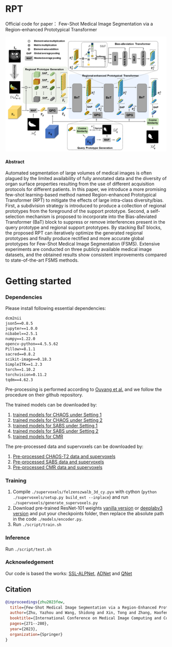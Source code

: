 # RPT
Official code for paper： Few-Shot Medical Image Segmentation via a Region-enhanced Prototypical Transformer

![](./overview.png)


#### Abstract
Automated segmentation of large volumes of medical images is often plagued by the limited availability of fully annotated data and the diversity of organ surface properties resulting from the use of different acquisition protocols for different patients. In this paper, we introduce a more promising few-shot learning-based method named Region-enhanced Prototypical Transformer (RPT) to mitigate the effects of large intra-class diversity/bias. First, a subdivision strategy is introduced to produce a collection of regional prototypes from the foreground of the support prototype. Second, a self-selection mechanism is proposed to incorporate into the Bias-alleviated Transformer (BaT) block to suppress or remove interferences present in the query prototype and regional support prototypes. By stacking BaT blocks, the proposed RPT can iteratively optimize the generated regional prototypes and finally produce rectified and more accurate global prototypes for Few-Shot Medical Image Segmentation (FSMS). Extensive experiments are conducted on three publicly available medical image datasets, and the obtained results show consistent improvements compared to state-of-the-art FSMS methods.   


# Getting started

### Dependencies
Please install following essential dependencies:
```
dcm2nii
json5==0.8.5
jupyter==1.0.0
nibabel==2.5.1
numpy==1.22.0
opencv-python==4.5.5.62
Pillow>=8.1.1
sacred==0.8.2
scikit-image==0.18.3
SimpleITK==1.2.3
torch==1.10.2
torchvision=0.11.2
tqdm==4.62.3
```

Pre-processing is performed according to [Ouyang et al.](https://github.com/cheng-01037/Self-supervised-Fewshot-Medical-Image-Segmentation/tree/2f2a22b74890cb9ad5e56ac234ea02b9f1c7a535) and we follow the procedure on their github repository.


The trained models can be downloaded by:
1) [trained models for CHAOS under Setting 1](https://drive.google.com/drive/folders/1gp2Hp4EPBOKwIbVN4l3QyfWeAN8l4jJj?usp=drive_link)
2) [trained models for CHAOS under Setting 2](https://drive.google.com/drive/folders/1RQ0B0XQfOIwoO-7R2sUG7h7dea6v4TJa?usp=drive_link)
3) [trained models for SABS under Setting 1](https://drive.google.com/drive/folders/1xXK8_1fQVQyRoL1N49RN7ZW3H10E-Y5-?usp=drive_link)
4) [trained models for SABS under Setting 2](https://drive.google.com/drive/folders/1EZamwmnh8DkJ51J3VJbC0Mn2vhdE-cGt?usp=drive_link)
5) [trained models for CMR](https://drive.google.com/drive/folders/1czW-1mMOdaouI5PBPBNXI8cLbt9jJ2xq?usp=drive_link)



The pre-processed data and supervoxels can be downloaded by:
1) [Pre-processed CHAOS-T2 data and supervoxels](https://drive.google.com/drive/folders/1elxzn67Hhe0m1PvjjwLGls6QbkIQr1m1?usp=share_link)
2) [Pre-processed SABS data and supervoxels](https://drive.google.com/drive/folders/1pgm9sPE6ihqa2OuaiSz7X8QhXKkoybv5?usp=share_link)
3) [Pre-processed CMR data and supervoxels](https://drive.google.com/drive/folders/1aaU5KQiKOZelfVOpQxxfZNXKNkhrcvY2?usp=share_link)
### Training
1. Compile `./supervoxels/felzenszwalb_3d_cy.pyx` with cython (`python ./supervoxels/setup.py build_ext --inplace`) and run `./supervoxels/generate_supervoxels.py` 
2. Download pre-trained ResNet-101 weights [vanilla version](https://download.pytorch.org/models/resnet101-63fe2227.pth) or [deeplabv3 version](https://download.pytorch.org/models/deeplabv3_resnet101_coco-586e9e4e.pth) and put your checkpoints folder, then replace the absolute path in the code `./models/encoder.py`.  
3. Run `./script/train.sh` 

### Inference
Run `./script/test.sh` 

### Acknowledgement
Our code is based the works: [SSL-ALPNet](https://github.com/cheng-01037/Self-supervised-Fewshot-Medical-Image-Segmentation), [ADNet](https://github.com/sha168/ADNet) and [QNet](https://github.com/ZJLAB-AMMI/Q-Net)

## Citation
```bibtex
@inproceedings{zhu2023few,
  title={Few-Shot Medical Image Segmentation via a Region-Enhanced Prototypical Transformer},
  author={Zhu, Yazhou and Wang, Shidong and Xin, Tong and Zhang, Haofeng},
  booktitle={International Conference on Medical Image Computing and Computer-Assisted Intervention},
  pages={271--280},
  year={2023},
  organization={Springer}
}
```

